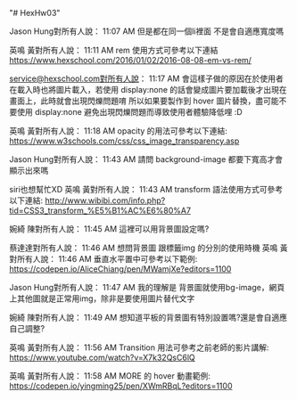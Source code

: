 "# HexHw03" 


Jason Hung對所有人說： 11:07 AM
但是都在同一個li裡面 不是會自適應寬度嗎

英鳴 黃對所有人說： 11:11 AM
rem 使用方式可參考以下連結
https://www.hexschool.com/2016/01/02/2016-08-08-em-vs-rem/

service@hexschool.com對所有人說： 11:17 AM
會這樣子做的原因在於使用者在載入時也將圖片載入，若使用 display:none 的話會變成圖片要加載後才出現在畫面上，此時就會出現閃爍問題唷
所以如果要製作到 hover 圖片替換，盡可能不要使用 display:none 避免出現閃爍問題而導致使用者體驗降低哩 :D

英鳴 黃對所有人說： 11:18 AM
opacity 的用法可參考以下連結:
https://www.w3schools.com/css/css_image_transparency.asp



Jason Hung對所有人說： 11:43 AM
請問 background-image 都要下寬高才會顯示出來嗎

siri也想幫忙XD
英鳴 黃對所有人說： 11:43 AM
transform 語法使用方式可參考以下連結:
http://www.wibibi.com/info.php?tid=CSS3_transform_%E5%B1%AC%E6%80%A7

婉綺 陳對所有人說： 11:45 AM
這裡可以用背景圖設定嗎?

蔡達達對所有人說： 11:46 AM
想問背景圖 跟標籤img 的分別的使用時機
英鳴 黃對所有人說： 11:46 AM
垂直水平置中可參考以下範例:
https://codepen.io/AliceChiang/pen/MWamjXe?editors=1100


Jason Hung對所有人說： 11:47 AM
我的理解是 背景圖就使用bg-image，網頁上其他圖就是正常用img，除非是要使用圖片替代文字

婉綺 陳對所有人說： 11:49 AM
想知道平板的背景圖有特別設置嗎?還是會自適應自己調整?


英鳴 黃對所有人說： 11:56 AM
Transition 用法可參考之前老師的影片講解:
https://www.youtube.com/watch?v=X7k32QsC6lQ



英鳴 黃對所有人說： 11:58 AM
MORE 的 hover 動畫範例:
https://codepen.io/yingming25/pen/XWmRBqL?editors=1100


